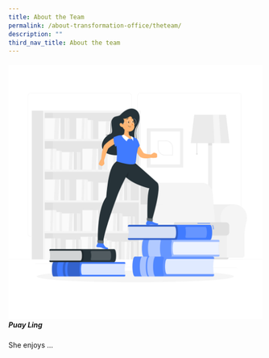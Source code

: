 ```yaml
---
title: About the Team
permalink: /about-transformation-office/theteam/
description: ""
third_nav_title: About the team
---
```



##### ![](/images/Learning-rafiki.png)  Puay Ling
She enjoys ... 